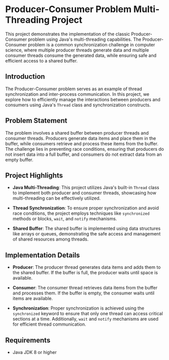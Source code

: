 # Producer-Consumer Problem Multi-Threading Project

This project demonstrates the implementation of the classic Producer-Consumer problem using Java's multi-threading capabilities. The Producer-Consumer problem is a common synchronization challenge in computer science, where multiple producer threads generate data and multiple consumer threads consume the generated data, while ensuring safe and efficient access to a shared buffer.

## Introduction

The Producer-Consumer problem serves as an example of thread synchronization and inter-process communication. In this project, we explore how to efficiently manage the interactions between producers and consumers using Java's `Thread` class and synchronization constructs.

## Problem Statement

The problem involves a shared buffer between producer threads and consumer threads. Producers generate data items and place them in the buffer, while consumers retrieve and process these items from the buffer. The challenge lies in preventing race conditions, ensuring that producers do not insert data into a full buffer, and consumers do not extract data from an empty buffer.

## Project Highlights

- **Java Multi-Threading**: This project utilizes Java's built-in `Thread` class to implement both producer and consumer threads, showcasing how multi-threading can be effectively utilized.

- **Thread Synchronization**: To ensure proper synchronization and avoid race conditions, the project employs techniques like `synchronized` methods or blocks, `wait`, and `notify` mechanisms.

- **Shared Buffer**: The shared buffer is implemented using data structures like arrays or queues, demonstrating the safe access and management of shared resources among threads.

## Implementation Details

- **Producer**: The producer thread generates data items and adds them to the shared buffer. If the buffer is full, the producer waits until space is available.

- **Consumer**: The consumer thread retrieves data items from the buffer and processes them. If the buffer is empty, the consumer waits until items are available.

- **Synchronization**: Proper synchronization is achieved using the `synchronized` keyword to ensure that only one thread can access critical sections at a time. Additionally, `wait` and `notify` mechanisms are used for efficient thread communication.

## Requirements

- Java JDK 8 or higher

